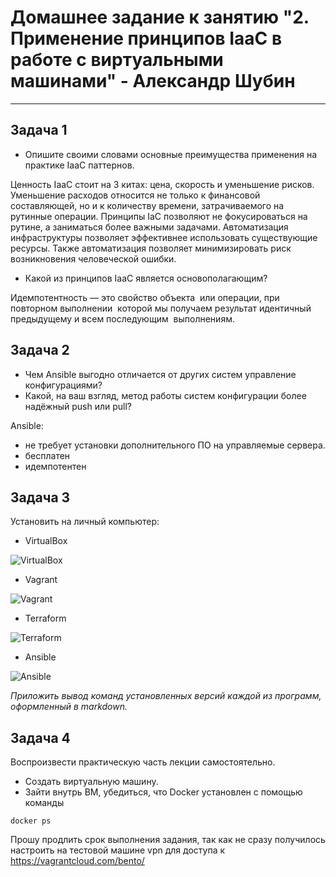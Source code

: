 
# Домашнее задание к занятию "2. Применение принципов IaaC в работе с виртуальными машинами" - Александр Шубин

---

## Задача 1

- Опишите своими словами основные преимущества применения на практике IaaC паттернов.

Ценность IaaC стоит на 3 китах: цена, скорость и уменьшение рисков. Уменьшение расходов относится не только к финансовой составляющей, но и к количеству времени, затрачиваемого на рутинные операции. Принципы IaC позволяют не фокусироваться на рутине, а заниматься более важными задачами. Автоматизация инфраструктуры позволяет эффективнее использовать существующие ресурсы. Также автоматизация позволяет минимизировать риск возникновения человеческой ошибки.

- Какой из принципов IaaC является основополагающим?

Идемпотентность — это свойство объекта  или операции, при повторном выполнении  которой мы получаем результат идентичный  предыдущему и всем последующим  выполнениям.

## Задача 2

- Чем Ansible выгодно отличается от других систем управление конфигурациями?
- Какой, на ваш взгляд, метод работы систем конфигурации более надёжный push или pull?

Ansible:
 - не требует установки дополнительного ПО на управляемые сервера. 
 - бесплатен
 - идемпотентен



## Задача 3

Установить на личный компьютер:

- VirtualBox

![VirtualBox](https://github.com/aleksandr-Shubin-83/homework/blob/main/virt/img/2023-02-01_16-17-51.png)
	
- Vagrant
	
![Vagrant](https://github.com/aleksandr-Shubin-83/homework/blob/main/virt/img/2023-02-01_16-33-51.png)

- Terraform

![Terraform](https://github.com/aleksandr-Shubin-83/homework/blob/main/virt/img/2023-02-01_16-36-08.png)
	
- Ansible

![Ansible](https://github.com/aleksandr-Shubin-83/homework/blob/main/virt/img/2023-02-01_16-43-37.png)

*Приложить вывод команд установленных версий каждой из программ, оформленный в markdown.*

## Задача 4 

Воспроизвести практическую часть лекции самостоятельно.

- Создать виртуальную машину.
- Зайти внутрь ВМ, убедиться, что Docker установлен с помощью команды
```
docker ps

```

Прошу продлить срок выполнения задания, так как не сразу получилось настроить на тестовой машине vpn для доступа к  https://vagrantcloud.com/bento/
